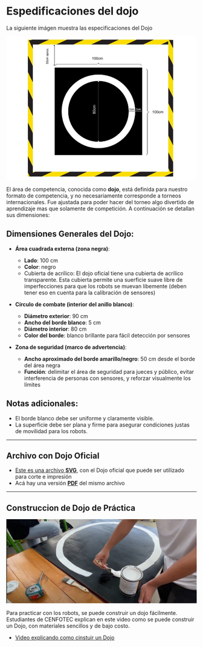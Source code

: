 # Espedificaciones del dojo

La siguiente imágen muestra las especificaciones del Dojo  

![dojo](https://github.com/Universidad-Cenfotec/Sumobot/blob/main/imagenes/Dojo_full.jpg)


El área de competencia, conocida como **dojo**, está definida para nuestro formato de competencia, y no necesariamente corresponde a torneos internacionales.  Fue ajustada para poder hacer del torneo algo divertido de aprendizaje mas que solamente de competición. A continuación se detallan sus dimensiones:

## Dimensiones Generales del Dojo:

* **Área cuadrada externa (zona negra)**:

  * **Lado**: 100 cm
  * **Color**: negro
  * Cubierta de acrílico: El dojo oficial tiene una cubierta de acrílico transparente. Esta cubierta permite una suerficie suave libre de imperfecciones para que los robots se muevan libemente (deben tener eso en cuenta para la calibración de sensores)

* **Círculo de combate (interior del anillo blanco)**:

  * **Diámetro exterior**: 90 cm
  * **Ancho del borde blanco**: 5 cm
  * **Diámetro interior**: 80 cm
  * **Color del borde**: blanco brillante para fácil detección por sensores

* **Zona de seguridad (marco de advertencia)**:

  * **Ancho aproximado del borde amarillo/negro**: 50 cm desde el borde del área negra
  * **Función**: delimitar el área de seguridad para jueces y público, evitar interferencia de personas con sensores, y reforzar visualmente los límites

## Notas adicionales:

* El borde blanco debe ser uniforme y claramente visible.
* La superficie debe ser plana y firme para asegurar condiciones justas de movilidad para los robots.
---
## Archivo con Dojo Oficial

- [Este es una archivo **SVG**](https://github.com/Universidad-Cenfotec/Sumobot/blob/main/archivos_de_fabricacion/Dojo_Oficial_Sumobot_CENFOTEC.svg), con el Dojo oficial que puede ser utilizado para corte e impresión
- Acá hay una versión [**PDF**](https://github.com/Universidad-Cenfotec/Sumobot/blob/main/archivos_de_fabricacion/Dojo_Oficial_Sumobot_CENFOTEC.pdf) del mismo archivo




--- 
## Construccion de Dojo de Práctica

![dojo](https://github.com/Universidad-Cenfotec/Sumobot/blob/main/imagenes/const_dojo_2025.jpg)

Para practicar con los robots, se puede construir un dojo fácilmente. Estudiantes de CENFOTEC explican en este video como se puede construir un Dojo, con materiales sencillos y de bajo costo.

- [Video explicando como cinstuir un Dojo](https://youtu.be/kQZlyKjGssc?si=kFoVl_klJZuh9psP)



